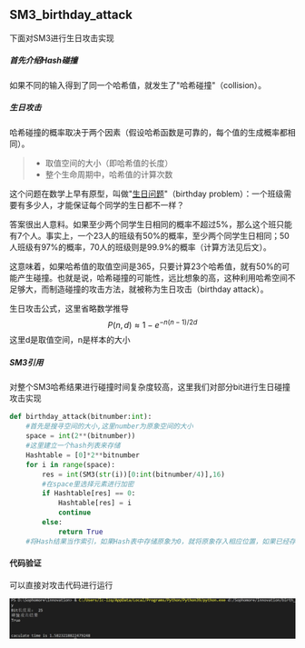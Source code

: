## SM3_birthday_attack

下面对SM3进行生日攻击实现

##### 首先介绍Hash碰撞

如果不同的输入得到了同一个哈希值，就发生了"哈希碰撞"（collision）。

##### 生日攻击

哈希碰撞的概率取决于两个因素（假设哈希函数是可靠的，每个值的生成概率都相同）。

> - 取值空间的大小（即哈希值的长度）
> - 整个生命周期中，哈希值的计算次数

这个问题在数学上早有原型，叫做"[生日问题](https://en.wikipedia.org/wiki/Birthday_problem)"（birthday problem）：一个班级需要有多少人，才能保证每个同学的生日都不一样？

答案很出人意料。如果至少两个同学生日相同的概率不超过5%，那么这个班只能有7个人。事实上，一个23人的班级有50%的概率，至少两个同学生日相同；50人班级有97%的概率，70人的班级则是99.9%的概率（计算方法见后文）。

这意味着，如果哈希值的取值空间是365，只要计算23个哈希值，就有50%的可能产生碰撞。也就是说，哈希碰撞的可能性，远比想象的高，这种利用哈希空间不足够大，而制造碰撞的攻击方法，就被称为生日攻击（birthday attack）。

生日攻击公式，这里省略数学推导
$$
P(n,d) \approx 1-e^{-n(n-1)/2d}
$$
这里d是取值空间，n是样本的大小

##### SM3引用

对整个SM3哈希结果进行碰撞时间复杂度较高，这里我们对部分bit进行生日碰撞攻击实现

```python
def birthday_attack(bitnumber:int):
    #首先是搜寻空间的大小,这里number为原象空间的大小
    space = int(2**(bitnumber))
    #这里建立一个hash列表来存储
    Hashtable = [0]*2**bitnumber
    for i in range(space):
        res = int(SM3(str(i))[0:int(bitnumber/4)],16)
        #在space里选择元素进行加密
        if Hashtable[res] == 0:
            Hashtable[res] = i
            continue
        else:
            return True
	#将Hash结果当作索引，如果Hash表中存储原象为0，就将原象存入相应位置，如果已经存储其它原象就找到了一对碰撞
```

#### 代码验证

可以直接对攻击代码进行运行

![image-20220730154045901](https://github.com/sdu-lzq/Innovation-practice-homework/blob/main/image/image-20220730154045901.png)
